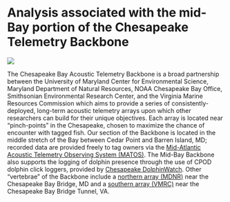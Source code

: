 
<!-- README.md is generated from README.Rmd. Please edit that file -->

# Analysis associated with the mid-Bay portion of the Chesapeake Telemetry Backbone

![](Figures%20and%20Animations/midbay.gif)

The Chesapeake Bay Acoustic Telemetry Backbone is a broad partnership
between the University of Maryland Center for Environmental Science,
Maryland Department of Natural Resources, NOAA Chesapeake Bay Office,
Smithsonian Environmental Research Center, and the Virginia Marine
Resources Commission which aims to provide a series of
consistently-deployed, long-term acoustic telemetry arrays upon which
other researchers can build for their unique objectives. Each array is
located near “pinch-points” in the Chesapeake, chosen to maximize the
chance of encounter with tagged fish. Our section of the Backbone is
located in the middle stretch of the Bay between Cedar Point and Barren
Island, MD; recorded data are provided freely to tag owners via the
[Mid-Atlantic Acoustic Telemetry Observing System
(MATOS)](https://matos.asascience.com/project/detail/161). The Mid-Bay
Backbone also supports the logging of dolphin presence through the use
of CPOD dolphin click loggers, provided by [Chesapeake
DolphinWatch](https://chesapeakedolphinwatch.org/). Other “vertebrae” of
the Backbone include a [northern array
(MDNR)](https://matos.asascience.com/project/detail/181) near the
Chesapeake Bay Bridge, MD and a [southern array
(VMRC)](https://matos.asascience.com/project/detail/164) near the
Chesapeake Bay Bridge Tunnel, VA.
